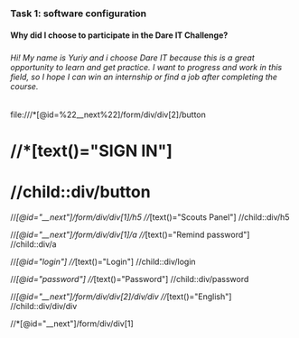 
###   Task 1: software configuration  <h4>
#### Why did I choose to participate in the Dare IT Challenge? <h5>
###### Hi! My name is Yuriy and i choose Dare IT because this is a great opportunity to learn and get practice. I want to progress and work in this field, so I hope I can win an internship or find a job after completing the course. <h6>
  
  ###### 
  
  
file:///*[@id=%22__next%22]/form/div/div[2]/button
#  //*[text()="SIGN IN"]
#  //child::div/button


//*[@id="__next"]/form/div/div[1]/h5
//*[text()="Scouts Panel"]
//child::div/h5


//*[@id="__next"]/form/div/div[1]/a
//*[text()="Remind password"]
//child::div/a


//*[@id="login"]
//*[text()="Login"]
//child::div/login

  
//*[@id="password"]
//*[text()="Password"]
//child::div/password


//*[@id="__next"]/form/div/div[2]/div/div
//*[text()="English"]
//child::div/div/div


//*[@id="__next"]/form/div/div[1]
<h6>
